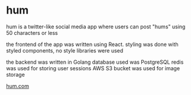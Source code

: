 # hum

hum is a twitter-like social media app where users can post "hums" using 50 characters or less

the frontend of the app was written using React.
styling was done with styled components, no style libraries were used

the backend was written in Golang
database used was PostgreSQL
redis was used for storing user sessions
AWS S3 bucket was used for image storage

[hum.com](https://hum-frontend.herokuapp.com/)

